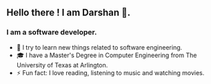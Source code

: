 ## Hello there ! I am Darshan 👋. 

### I am a software developer. 

- 🌱 I try to learn new things related to software engineering. 
- 🎓 I have a Master's Degree in Computer Engineering from The University of Texas at Arlington.
- ⚡ Fun fact: I love reading, listening to music and watching movies.  
